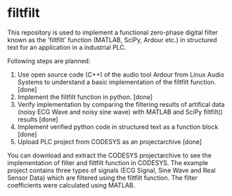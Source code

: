 # filtfilt

This repository is used to implement a functional zero-phase digital filter known as the 'filtfilt' function (MATLAB, SciPy, Ardour etc.) in structured text for an application in a industrial PLC.

Following steps are planned:
1) Use open source code (C++) of the audio tool Ardour from Linux Audio Systems to understand a basic implementation of the filtfilt function. [done]
2) Implement the filtfilt function in python. [done]
3) Verify implementation by comparing the filtering results of artifical data (noisy ECG Wave and noisy sine wave) with MATLAB and SciPy filtfilt() results [done]
4) Implement verified python code in structured text as a function block [done]
5) Upload PLC project from CODESYS as an projectarchive [done]

You can download and extract the CODESYS projectarchive to see the implementation of filter and filtfilt function in CODESYS.
The example project contains three types of signals (ECG Signal, Sine Wave and Real Sensor Data) which are filtered using the filtfilt function. The filter coefficients were calculated using MATLAB.


